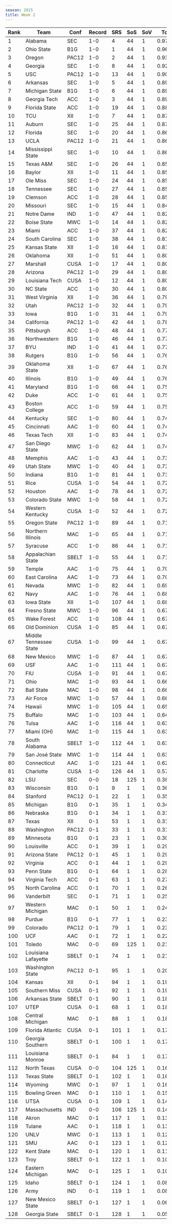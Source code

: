 ```yaml
---
season: 2015
title: Week 2
---
```

<table class="display"><thead><tr><th>Rank</th><th>Team</th><th>Conf</th><th>Record</th><th>SRS</th><th>SoS</th><th>SoV</th><th>Total</th></tr></thead><tbody>
<tr><td>1</td><td>Alabama</td><td>SEC</td><td>1-0</td><td>4</td><td>44</td><td>1</td><td>0.97190</td></tr>
<tr><td>2</td><td>Ohio State</td><td>B1G</td><td>1-0</td><td>1</td><td>44</td><td>1</td><td>0.96950</td></tr>
<tr><td>3</td><td>Oregon</td><td>PAC12</td><td>1-0</td><td>2</td><td>44</td><td>1</td><td>0.93695</td></tr>
<tr><td>4</td><td>Georgia</td><td>SEC</td><td>1-0</td><td>8</td><td>44</td><td>1</td><td>0.92131</td></tr>
<tr><td>5</td><td>USC</td><td>PAC12</td><td>1-0</td><td>13</td><td>44</td><td>1</td><td>0.90302</td></tr>
<tr><td>6</td><td>Arkansas</td><td>SEC</td><td>1-0</td><td>5</td><td>44</td><td>1</td><td>0.89683</td></tr>
<tr><td>7</td><td>Michigan State</td><td>B1G</td><td>1-0</td><td>6</td><td>44</td><td>1</td><td>0.89610</td></tr>
<tr><td>8</td><td>Georgia Tech</td><td>ACC</td><td>1-0</td><td>3</td><td>44</td><td>1</td><td>0.89607</td></tr>
<tr><td>9</td><td>Florida State</td><td>ACC</td><td>1-0</td><td>19</td><td>44</td><td>1</td><td>0.88802</td></tr>
<tr><td>10</td><td>TCU</td><td>XII</td><td>1-0</td><td>7</td><td>44</td><td>1</td><td>0.87517</td></tr>
<tr><td>11</td><td>Auburn</td><td>SEC</td><td>1-0</td><td>25</td><td>44</td><td>1</td><td>0.87190</td></tr>
<tr><td>12</td><td>Florida</td><td>SEC</td><td>1-0</td><td>20</td><td>44</td><td>1</td><td>0.86653</td></tr>
<tr><td>13</td><td>UCLA</td><td>PAC12</td><td>1-0</td><td>21</td><td>44</td><td>1</td><td>0.86628</td></tr>
<tr><td>14</td><td>Mississippi State</td><td>SEC</td><td>1-0</td><td>10</td><td>44</td><td>1</td><td>0.86108</td></tr>
<tr><td>15</td><td>Texas A&M</td><td>SEC</td><td>1-0</td><td>26</td><td>44</td><td>1</td><td>0.85830</td></tr>
<tr><td>16</td><td>Baylor</td><td>XII</td><td>1-0</td><td>11</td><td>44</td><td>1</td><td>0.85621</td></tr>
<tr><td>17</td><td>Ole Miss</td><td>SEC</td><td>1-0</td><td>24</td><td>44</td><td>1</td><td>0.85482</td></tr>
<tr><td>18</td><td>Tennessee</td><td>SEC</td><td>1-0</td><td>27</td><td>44</td><td>1</td><td>0.85336</td></tr>
<tr><td>19</td><td>Clemson</td><td>ACC</td><td>1-0</td><td>28</td><td>44</td><td>1</td><td>0.85092</td></tr>
<tr><td>20</td><td>Missouri</td><td>SEC</td><td>1-0</td><td>15</td><td>44</td><td>1</td><td>0.84176</td></tr>
<tr><td>21</td><td>Notre Dame</td><td>IND</td><td>1-0</td><td>47</td><td>44</td><td>1</td><td>0.82818</td></tr>
<tr><td>22</td><td>Boise State</td><td>MWC</td><td>1-0</td><td>14</td><td>44</td><td>1</td><td>0.82693</td></tr>
<tr><td>23</td><td>Miami</td><td>ACC</td><td>1-0</td><td>37</td><td>44</td><td>1</td><td>0.82555</td></tr>
<tr><td>24</td><td>South Carolina</td><td>SEC</td><td>1-0</td><td>38</td><td>44</td><td>1</td><td>0.81546</td></tr>
<tr><td>25</td><td>Kansas State</td><td>XII</td><td>1-0</td><td>16</td><td>44</td><td>1</td><td>0.81298</td></tr>
<tr><td>26</td><td>Oklahoma</td><td>XII</td><td>1-0</td><td>51</td><td>44</td><td>1</td><td>0.80990</td></tr>
<tr><td>27</td><td>Marshall</td><td>CUSA</td><td>1-0</td><td>17</td><td>44</td><td>1</td><td>0.80914</td></tr>
<tr><td>28</td><td>Arizona</td><td>PAC12</td><td>1-0</td><td>29</td><td>44</td><td>1</td><td>0.80796</td></tr>
<tr><td>29</td><td>Louisiana Tech</td><td>CUSA</td><td>1-0</td><td>12</td><td>44</td><td>1</td><td>0.80677</td></tr>
<tr><td>30</td><td>NC State</td><td>ACC</td><td>1-0</td><td>30</td><td>44</td><td>1</td><td>0.80244</td></tr>
<tr><td>31</td><td>West Virginia</td><td>XII</td><td>1-0</td><td>36</td><td>44</td><td>1</td><td>0.79729</td></tr>
<tr><td>32</td><td>Utah</td><td>PAC12</td><td>1-0</td><td>32</td><td>44</td><td>1</td><td>0.79384</td></tr>
<tr><td>33</td><td>Iowa</td><td>B1G</td><td>1-0</td><td>31</td><td>44</td><td>1</td><td>0.79370</td></tr>
<tr><td>34</td><td>California</td><td>PAC12</td><td>1-0</td><td>42</td><td>44</td><td>1</td><td>0.78621</td></tr>
<tr><td>35</td><td>Pittsburgh</td><td>ACC</td><td>1-0</td><td>48</td><td>44</td><td>1</td><td>0.77814</td></tr>
<tr><td>36</td><td>Northwestern</td><td>B1G</td><td>1-0</td><td>46</td><td>44</td><td>1</td><td>0.77542</td></tr>
<tr><td>37</td><td>BYU</td><td>IND</td><td>1-0</td><td>41</td><td>44</td><td>1</td><td>0.77076</td></tr>
<tr><td>38</td><td>Rutgers</td><td>B1G</td><td>1-0</td><td>56</td><td>44</td><td>1</td><td>0.76956</td></tr>
<tr><td>39</td><td>Oklahoma State</td><td>XII</td><td>1-0</td><td>67</td><td>44</td><td>1</td><td>0.76672</td></tr>
<tr><td>40</td><td>Illinois</td><td>B1G</td><td>1-0</td><td>49</td><td>44</td><td>1</td><td>0.76142</td></tr>
<tr><td>41</td><td>Maryland</td><td>B1G</td><td>1-0</td><td>66</td><td>44</td><td>1</td><td>0.75702</td></tr>
<tr><td>42</td><td>Duke</td><td>ACC</td><td>1-0</td><td>61</td><td>44</td><td>1</td><td>0.75506</td></tr>
<tr><td>43</td><td>Boston College</td><td>ACC</td><td>1-0</td><td>59</td><td>44</td><td>1</td><td>0.75481</td></tr>
<tr><td>44</td><td>Kentucky</td><td>SEC</td><td>1-0</td><td>80</td><td>44</td><td>1</td><td>0.74790</td></tr>
<tr><td>45</td><td>Cincinnati</td><td>AAC</td><td>1-0</td><td>60</td><td>44</td><td>1</td><td>0.74598</td></tr>
<tr><td>46</td><td>Texas Tech</td><td>XII</td><td>1-0</td><td>83</td><td>44</td><td>1</td><td>0.74401</td></tr>
<tr><td>47</td><td>San Diego State</td><td>MWC</td><td>1-0</td><td>62</td><td>44</td><td>1</td><td>0.74017</td></tr>
<tr><td>48</td><td>Memphis</td><td>AAC</td><td>1-0</td><td>43</td><td>44</td><td>1</td><td>0.73634</td></tr>
<tr><td>49</td><td>Utah State</td><td>MWC</td><td>1-0</td><td>40</td><td>44</td><td>1</td><td>0.73336</td></tr>
<tr><td>50</td><td>Indiana</td><td>B1G</td><td>1-0</td><td>81</td><td>44</td><td>1</td><td>0.73100</td></tr>
<tr><td>51</td><td>Rice</td><td>CUSA</td><td>1-0</td><td>54</td><td>44</td><td>1</td><td>0.72958</td></tr>
<tr><td>52</td><td>Houston</td><td>AAC</td><td>1-0</td><td>78</td><td>44</td><td>1</td><td>0.72684</td></tr>
<tr><td>53</td><td>Colorado State</td><td>MWC</td><td>1-0</td><td>58</td><td>44</td><td>1</td><td>0.72543</td></tr>
<tr><td>54</td><td>Western Kentucky</td><td>CUSA</td><td>1-0</td><td>52</td><td>44</td><td>1</td><td>0.72118</td></tr>
<tr><td>55</td><td>Oregon State</td><td>PAC12</td><td>1-0</td><td>89</td><td>44</td><td>1</td><td>0.71629</td></tr>
<tr><td>56</td><td>Northern Illinois</td><td>MAC</td><td>1-0</td><td>65</td><td>44</td><td>1</td><td>0.71332</td></tr>
<tr><td>57</td><td>Syracuse</td><td>ACC</td><td>1-0</td><td>86</td><td>44</td><td>1</td><td>0.71245</td></tr>
<tr><td>58</td><td>Appalachian State</td><td>SBELT</td><td>1-0</td><td>55</td><td>44</td><td>1</td><td>0.71102</td></tr>
<tr><td>59</td><td>Temple</td><td>AAC</td><td>1-0</td><td>75</td><td>44</td><td>1</td><td>0.70667</td></tr>
<tr><td>60</td><td>East Carolina</td><td>AAC</td><td>1-0</td><td>73</td><td>44</td><td>1</td><td>0.70663</td></tr>
<tr><td>61</td><td>Nevada</td><td>MWC</td><td>1-0</td><td>82</td><td>44</td><td>1</td><td>0.69300</td></tr>
<tr><td>62</td><td>Navy</td><td>AAC</td><td>1-0</td><td>76</td><td>44</td><td>1</td><td>0.68599</td></tr>
<tr><td>63</td><td>Iowa State</td><td>XII</td><td>1-0</td><td>107</td><td>44</td><td>1</td><td>0.68388</td></tr>
<tr><td>64</td><td>Fresno State</td><td>MWC</td><td>1-0</td><td>96</td><td>44</td><td>1</td><td>0.67893</td></tr>
<tr><td>65</td><td>Wake Forest</td><td>ACC</td><td>1-0</td><td>108</td><td>44</td><td>1</td><td>0.67737</td></tr>
<tr><td>66</td><td>Old Dominion</td><td>CUSA</td><td>1-0</td><td>85</td><td>44</td><td>1</td><td>0.67689</td></tr>
<tr><td>67</td><td>Middle Tennessee State</td><td>CUSA</td><td>1-0</td><td>99</td><td>44</td><td>1</td><td>0.67674</td></tr>
<tr><td>68</td><td>New Mexico</td><td>MWC</td><td>1-0</td><td>87</td><td>44</td><td>1</td><td>0.67592</td></tr>
<tr><td>69</td><td>USF</td><td>AAC</td><td>1-0</td><td>111</td><td>44</td><td>1</td><td>0.67388</td></tr>
<tr><td>70</td><td>FIU</td><td>CUSA</td><td>1-0</td><td>91</td><td>44</td><td>1</td><td>0.67326</td></tr>
<tr><td>71</td><td>Ohio</td><td>MAC</td><td>1-0</td><td>93</td><td>44</td><td>1</td><td>0.66645</td></tr>
<tr><td>72</td><td>Ball State</td><td>MAC</td><td>1-0</td><td>98</td><td>44</td><td>1</td><td>0.66529</td></tr>
<tr><td>73</td><td>Air Force</td><td>MWC</td><td>1-0</td><td>57</td><td>44</td><td>1</td><td>0.66184</td></tr>
<tr><td>74</td><td>Hawaii</td><td>MWC</td><td>1-0</td><td>105</td><td>44</td><td>1</td><td>0.65949</td></tr>
<tr><td>75</td><td>Buffalo</td><td>MAC</td><td>1-0</td><td>103</td><td>44</td><td>1</td><td>0.64927</td></tr>
<tr><td>76</td><td>Tulsa</td><td>AAC</td><td>1-0</td><td>116</td><td>44</td><td>1</td><td>0.63961</td></tr>
<tr><td>77</td><td>Miami (OH)</td><td>MAC</td><td>1-0</td><td>115</td><td>44</td><td>1</td><td>0.63846</td></tr>
<tr><td>78</td><td>South Alabama</td><td>SBELT</td><td>1-0</td><td>112</td><td>44</td><td>1</td><td>0.63763</td></tr>
<tr><td>79</td><td>San José State</td><td>MWC</td><td>1-0</td><td>114</td><td>44</td><td>1</td><td>0.63681</td></tr>
<tr><td>80</td><td>Connecticut</td><td>AAC</td><td>1-0</td><td>121</td><td>44</td><td>1</td><td>0.62152</td></tr>
<tr><td>81</td><td>Charlotte</td><td>CUSA</td><td>1-0</td><td>126</td><td>44</td><td>1</td><td>0.57518</td></tr>
<tr><td>82</td><td>LSU</td><td>SEC</td><td>0-0</td><td>18</td><td>125</td><td>1</td><td>0.38919</td></tr>
<tr><td>83</td><td>Wisconsin</td><td>B1G</td><td>0-1</td><td>9</td><td>1</td><td>1</td><td>0.36104</td></tr>
<tr><td>84</td><td>Stanford</td><td>PAC12</td><td>0-1</td><td>22</td><td>1</td><td>1</td><td>0.35967</td></tr>
<tr><td>85</td><td>Michigan</td><td>B1G</td><td>0-1</td><td>35</td><td>1</td><td>1</td><td>0.34306</td></tr>
<tr><td>86</td><td>Nebraska</td><td>B1G</td><td>0-1</td><td>34</td><td>1</td><td>1</td><td>0.31579</td></tr>
<tr><td>87</td><td>Texas</td><td>XII</td><td>0-1</td><td>53</td><td>1</td><td>1</td><td>0.31510</td></tr>
<tr><td>88</td><td>Washington</td><td>PAC12</td><td>0-1</td><td>33</td><td>1</td><td>1</td><td>0.31155</td></tr>
<tr><td>89</td><td>Minnesota</td><td>B1G</td><td>0-1</td><td>23</td><td>1</td><td>1</td><td>0.30812</td></tr>
<tr><td>90</td><td>Louisville</td><td>ACC</td><td>0-1</td><td>39</td><td>1</td><td>1</td><td>0.29624</td></tr>
<tr><td>91</td><td>Arizona State</td><td>PAC12</td><td>0-1</td><td>45</td><td>1</td><td>1</td><td>0.29453</td></tr>
<tr><td>92</td><td>Virginia</td><td>ACC</td><td>0-1</td><td>44</td><td>1</td><td>1</td><td>0.29286</td></tr>
<tr><td>93</td><td>Penn State</td><td>B1G</td><td>0-1</td><td>64</td><td>1</td><td>1</td><td>0.28646</td></tr>
<tr><td>94</td><td>Virginia Tech</td><td>ACC</td><td>0-1</td><td>63</td><td>1</td><td>1</td><td>0.27240</td></tr>
<tr><td>95</td><td>North Carolina</td><td>ACC</td><td>0-1</td><td>70</td><td>1</td><td>1</td><td>0.26863</td></tr>
<tr><td>96</td><td>Vanderbilt</td><td>SEC</td><td>0-1</td><td>71</td><td>1</td><td>1</td><td>0.25191</td></tr>
<tr><td>97</td><td>Western Michigan</td><td>MAC</td><td>0-1</td><td>50</td><td>1</td><td>1</td><td>0.24297</td></tr>
<tr><td>98</td><td>Purdue</td><td>B1G</td><td>0-1</td><td>77</td><td>1</td><td>1</td><td>0.23205</td></tr>
<tr><td>99</td><td>Colorado</td><td>PAC12</td><td>0-1</td><td>79</td><td>1</td><td>1</td><td>0.23104</td></tr>
<tr><td>100</td><td>UCF</td><td>AAC</td><td>0-1</td><td>72</td><td>1</td><td>1</td><td>0.22428</td></tr>
<tr><td>101</td><td>Toledo</td><td>MAC</td><td>0-0</td><td>69</td><td>125</td><td>1</td><td>0.21862</td></tr>
<tr><td>102</td><td>Louisiana Lafayette</td><td>SBELT</td><td>0-1</td><td>74</td><td>1</td><td>1</td><td>0.21195</td></tr>
<tr><td>103</td><td>Washington State</td><td>PAC12</td><td>0-1</td><td>95</td><td>1</td><td>1</td><td>0.20744</td></tr>
<tr><td>104</td><td>Kansas</td><td>XII</td><td>0-1</td><td>94</td><td>1</td><td>1</td><td>0.19951</td></tr>
<tr><td>105</td><td>Southern Miss</td><td>CUSA</td><td>0-1</td><td>92</td><td>1</td><td>1</td><td>0.19515</td></tr>
<tr><td>106</td><td>Arkansas State</td><td>SBELT</td><td>0-1</td><td>90</td><td>1</td><td>1</td><td>0.18581</td></tr>
<tr><td>107</td><td>UTEP</td><td>CUSA</td><td>0-1</td><td>68</td><td>1</td><td>1</td><td>0.18504</td></tr>
<tr><td>108</td><td>Central Michigan</td><td>MAC</td><td>0-1</td><td>88</td><td>1</td><td>1</td><td>0.18273</td></tr>
<tr><td>109</td><td>Florida Atlantic</td><td>CUSA</td><td>0-1</td><td>101</td><td>1</td><td>1</td><td>0.17286</td></tr>
<tr><td>110</td><td>Georgia Southern</td><td>SBELT</td><td>0-1</td><td>100</td><td>1</td><td>1</td><td>0.17185</td></tr>
<tr><td>111</td><td>Louisiana Monroe</td><td>SBELT</td><td>0-1</td><td>84</td><td>1</td><td>1</td><td>0.17172</td></tr>
<tr><td>112</td><td>North Texas</td><td>CUSA</td><td>0-0</td><td>104</td><td>125</td><td>1</td><td>0.16138</td></tr>
<tr><td>113</td><td>Texas State</td><td>SBELT</td><td>0-1</td><td>102</td><td>1</td><td>1</td><td>0.16112</td></tr>
<tr><td>114</td><td>Wyoming</td><td>MWC</td><td>0-1</td><td>97</td><td>1</td><td>1</td><td>0.16091</td></tr>
<tr><td>115</td><td>Bowling Green</td><td>MAC</td><td>0-1</td><td>110</td><td>1</td><td>1</td><td>0.15515</td></tr>
<tr><td>116</td><td>UTSA</td><td>CUSA</td><td>0-1</td><td>109</td><td>1</td><td>1</td><td>0.14872</td></tr>
<tr><td>117</td><td>Massachusetts</td><td>IND</td><td>0-0</td><td>106</td><td>125</td><td>1</td><td>0.14406</td></tr>
<tr><td>118</td><td>Akron</td><td>MAC</td><td>0-1</td><td>117</td><td>1</td><td>1</td><td>0.13214</td></tr>
<tr><td>119</td><td>Tulane</td><td>AAC</td><td>0-1</td><td>118</td><td>1</td><td>1</td><td>0.13038</td></tr>
<tr><td>120</td><td>UNLV</td><td>MWC</td><td>0-1</td><td>113</td><td>1</td><td>1</td><td>0.12999</td></tr>
<tr><td>121</td><td>SMU</td><td>AAC</td><td>0-1</td><td>123</td><td>1</td><td>1</td><td>0.12493</td></tr>
<tr><td>122</td><td>Kent State</td><td>MAC</td><td>0-1</td><td>120</td><td>1</td><td>1</td><td>0.11070</td></tr>
<tr><td>123</td><td>Troy</td><td>SBELT</td><td>0-1</td><td>122</td><td>1</td><td>1</td><td>0.10584</td></tr>
<tr><td>124</td><td>Eastern Michigan</td><td>MAC</td><td>0-1</td><td>125</td><td>1</td><td>1</td><td>0.10082</td></tr>
<tr><td>125</td><td>Idaho</td><td>SBELT</td><td>0-1</td><td>124</td><td>1</td><td>1</td><td>0.08489</td></tr>
<tr><td>126</td><td>Army</td><td>IND</td><td>0-1</td><td>119</td><td>1</td><td>1</td><td>0.08428</td></tr>
<tr><td>127</td><td>New Mexico State</td><td>SBELT</td><td>0-1</td><td>127</td><td>1</td><td>1</td><td>0.06254</td></tr>
<tr><td>128</td><td>Georgia State</td><td>SBELT</td><td>0-1</td><td>128</td><td>1</td><td>1</td><td>0.05365</td></tr>
</tbody></table>
